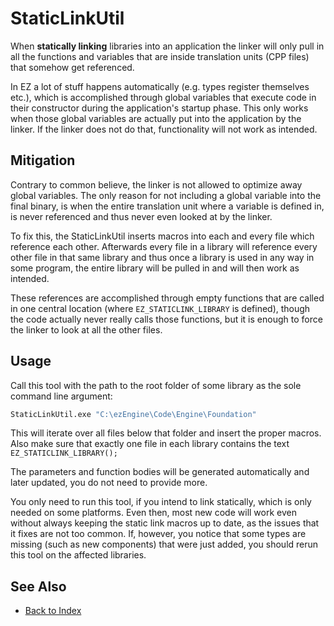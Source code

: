 # StaticLinkUtil

When **statically linking** libraries into an application the linker will only pull in all the functions and variables that are inside
translation units (CPP files) that somehow get referenced.

In EZ a lot of stuff happens automatically (e.g. types register themselves etc.), which is accomplished through global variables
that execute code in their constructor during the application's startup phase. This only works when those global variables are actually
put into the application by the linker. If the linker does not do that, functionality will not work as intended.

## Mitigation

Contrary to common believe, the linker is not allowed to optimize away global variables. The only reason for not including a global
variable into the final binary, is when the entire translation unit where a variable is defined in, is never referenced and thus never
even looked at by the linker.

To fix this, the StaticLinkUtil inserts macros into each and every file which reference each other. Afterwards every file in a library will
reference every other file in that same library and thus once a library is used in any way in some program, the entire library
will be pulled in and will then work as intended.

These references are accomplished through empty functions that are called in one central location (where `EZ_STATICLINK_LIBRARY` is defined),
though the code actually never really calls those functions, but it is enough to force the linker to look at all the other files.

## Usage

Call this tool with the path to the root folder of some library as the sole command line argument:

```cmd
StaticLinkUtil.exe "C:\ezEngine\Code\Engine\Foundation"
```

This will iterate over all files below that folder and insert the proper macros.
Also make sure that exactly one file in each library contains the text `EZ_STATICLINK_LIBRARY();`

The parameters and function bodies will be generated automatically and later updated, you do not need to provide more.

You only need to run this tool, if you intend to link statically, which is only needed on some platforms. Even then, most new code will work even without always keeping the static link macros up to date, as the issues that it fixes are not too common. If, however, you notice that some types are missing (such as new components) that were just added, you should rerun this tool on the affected libraries.

## See Also

* [Back to Index](../index.md)
